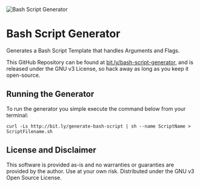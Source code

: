 ![Bash Script Generator](https://cloud.githubusercontent.com/assets/9037816/22258834/0b837816-e231-11e6-971f-f2dd9b940e21.png)
# Bash Script Generator
Generates a Bash Script Template that handles Arguments and Flags.

This GitHub Repository can be found at [bit.ly/bash-script-generator](http://bit.ly/bash-script-generator), and is released under the GNU v3 License, so hack away as long as you keep it open-source.

## Running the Generator
To run the generator you simple execute the command below from your terminal:

```
curl -Ls http://bit.ly/generate-bash-script | sh --name ScriptName > ScriptFilename.sh
```

## License and Disclaimer
This software is provided as-is and no warranties or guaranties are provided by the author. Use at your own risk. Distributed under the GNU v3 Open Source License.
